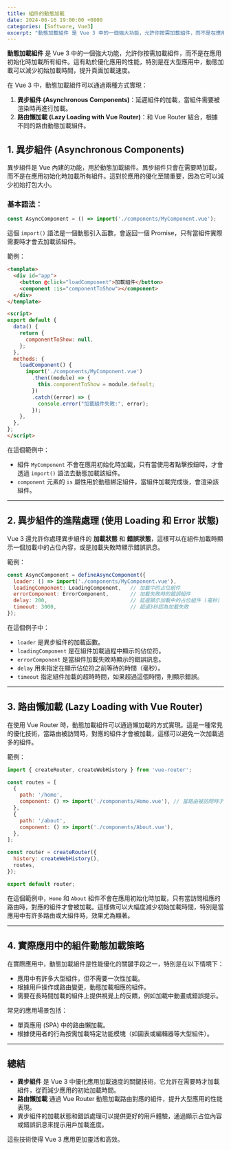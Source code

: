 ```yaml
---
title: 組件的動態加載
date: 2024-06-16 19:00:00 +0800
categories: [Software, Vue3]
excerpt: "動態加載組件 是 Vue 3 中的一個強大功能，允許你按需加載組件，而不是在應用初始化時加載所有組件。這有助於優化應用的性能，特別是在大型應用中，動態加載可以減少初始加載時間，提升頁面加載速度"
---
```


**動態加載組件** 是 Vue 3 中的一個強大功能，允許你按需加載組件，而不是在應用初始化時加載所有組件。這有助於優化應用的性能，特別是在大型應用中，動態加載可以減少初始加載時間，提升頁面加載速度。

在 Vue 3 中，動態加載組件可以通過兩種方式實現：

1. **異步組件 (Asynchronous Components)**：延遲組件的加載，當組件需要被渲染時再進行加載。
2. **路由懶加載 (Lazy Loading with Vue Router)**：和 Vue Router 結合，根據不同的路由動態加載組件。

## 1. **異步組件 (Asynchronous Components)**

異步組件是 Vue 內建的功能，用於動態加載組件。異步組件只會在需要時加載，而不是在應用初始化時加載所有組件。這對於應用的優化至關重要，因為它可以減少初始打包大小。

### 基本語法：

```javascript
const AsyncComponent = () => import('./components/MyComponent.vue');
```

這個 `import()` 語法是一個動態引入函數，會返回一個 Promise，只有當組件實際需要時才會去加載該組件。

範例：

```html
<template>
  <div id="app">
    <button @click="loadComponent">加載組件</button>
    <component :is="componentToShow"></component>
  </div>
</template>

<script>
export default {
  data() {
    return {
      componentToShow: null,
    };
  },
  methods: {
    loadComponent() {
      import('./components/MyComponent.vue')
        .then((module) => {
          this.componentToShow = module.default;
        })
        .catch((error) => {
          console.error("加載組件失敗:", error);
        });
    },
  },
};
</script>
```

在這個範例中：
- 組件 `MyComponent` 不會在應用初始化時加載，只有當使用者點擊按鈕時，才會透過 `import()` 語法去動態加載該組件。
- `component` 元素的 `is` 屬性用於動態綁定組件，當組件加載完成後，會渲染該組件。

---

## 2. **異步組件的進階處理 (使用 Loading 和 Error 狀態)**

Vue 3 還允許你處理異步組件的 **加載狀態** 和 **錯誤狀態**，這樣可以在組件加載時顯示一個加載中的占位內容，或是加載失敗時顯示錯誤訊息。

範例：

```javascript
const AsyncComponent = defineAsyncComponent({
  loader: () => import('./components/MyComponent.vue'),
  loadingComponent: LoadingComponent,   // 加載中的占位組件
  errorComponent: ErrorComponent,       // 加載失敗時的錯誤組件
  delay: 200,                           // 延遲顯示加載中的占位組件 (毫秒)
  timeout: 3000,                        // 超過3秒認為加載失敗
});
```

在這個例子中：
- `loader` 是異步組件的加載函數。
- `loadingComponent` 是在組件加載過程中顯示的佔位符。
- `errorComponent` 是當組件加載失敗時顯示的錯誤訊息。
- `delay` 用來指定在顯示佔位符之前等待的時間（毫秒）。
- `timeout` 指定組件加載的超時時間，如果超過這個時間，則顯示錯誤。

---

## 3. **路由懶加載 (Lazy Loading with Vue Router)**

在使用 Vue Router 時，動態加載組件可以通過懶加載的方式實現。這是一種常見的優化技術，當路由被訪問時，對應的組件才會被加載，這樣可以避免一次加載過多的組件。

範例：

```javascript
import { createRouter, createWebHistory } from 'vue-router';

const routes = [
  {
    path: '/home',
    component: () => import('./components/Home.vue'), // 當路由被訪問時才加載該組件
  },
  {
    path: '/about',
    component: () => import('./components/About.vue'),
  },
];

const router = createRouter({
  history: createWebHistory(),
  routes,
});

export default router;
```

在這個範例中，`Home` 和 `About` 組件不會在應用初始化時加載，只有當訪問相應的路由時，對應的組件才會被加載。這樣做可以大幅度減少初始加載時間，特別是當應用中有許多路由或大組件時，效果尤為顯著。

---

## 4. **實際應用中的組件動態加載策略**

在實際應用中，動態加載組件是性能優化的關鍵手段之一，特別是在以下情境下：
- 應用中有許多大型組件，但不需要一次性加載。
- 根據用戶操作或路由變更，動態加載相應的組件。
- 需要在長時間加載的組件上提供視覺上的反饋，例如加載中動畫或錯誤提示。

常見的應用場景包括：
- 單頁應用 (SPA) 中的路由懶加載。
- 根據使用者的行為按需加載特定功能模塊（如圖表或編輯器等大型組件）。

---

## 總結

- **異步組件** 是 Vue 3 中優化應用加載速度的關鍵技術，它允許在需要時才加載組件，從而減少應用的初始加載時間。
- **路由懶加載** 通過 Vue Router 動態加載路由對應的組件，提升大型應用的性能表現。
- 異步組件的加載狀態和錯誤處理可以提供更好的用戶體驗，通過顯示占位內容或錯誤訊息來提示用戶加載進度。

這些技術使得 Vue 3 應用更加靈活和高效。
